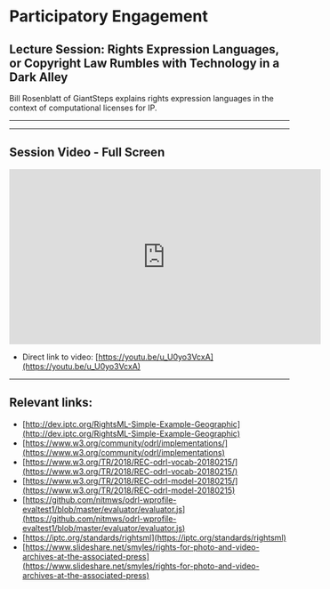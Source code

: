 # Participatory Engagement 

## Lecture Session: Rights Expression Languages, or Copyright Law Rumbles with Technology in a Dark Alley
        
Bill Rosenblatt of GiantSteps explains rights expression languages in the context of computational licenses for IP.

----------

<script type="text/javascript">
        (function(p,i,g,e,o,n,s){p[o]=p[o]||function(){(p[o].q=p[o].q||[]).push(arguments)},
            n=i.createElement(g),s=i.getElementsByTagName(g)[0];n.async=1;n.src=e;
            s.parentNode.insertBefore(n,s);})
            (window,document,'script','https://static.pigeonhole.at/widget/pigeon-widget.js','phl');
        phl("create", {
            width: "320px",
            height: "568px",
            passcode: "LAWMIT",
            className: "pigeonhole-iframe",
            sessionId: 189827, 
        });
    </script>
<div class="pigeonhole-iframe"></div>


--------
        
## Session Video - Full Screen
        
<iframe width="560" height="315" src="https://www.youtube.com/embed/u_U0yo3VcxA" frameborder="0" allow="accelerometer; autoplay; encrypted-media; gyroscope; picture-in-picture" allowfullscreen></iframe>

* Direct link to video: [https://youtu.be/u_U0yo3VcxA](https://youtu.be/u_U0yo3VcxA)

---------


## Relevant links:

* [http://dev.iptc.org/RightsML-Simple-Example-Geographic](http://dev.iptc.org/RightsML-Simple-Example-Geographic)
* [https://www.w3.org/community/odrl/implementations/](https://www.w3.org/community/odrl/implementations)
* [https://www.w3.org/TR/2018/REC-odrl-vocab-20180215/](https://www.w3.org/TR/2018/REC-odrl-vocab-20180215/)
* [https://www.w3.org/TR/2018/REC-odrl-model-20180215/](https://www.w3.org/TR/2018/REC-odrl-model-20180215)
* [https://github.com/nitmws/odrl-wprofile-evaltest1/blob/master/evaluator/evaluator.js](https://github.com/nitmws/odrl-wprofile-evaltest1/blob/master/evaluator/evaluator.js)
* [https://iptc.org/standards/rightsml](https://iptc.org/standards/rightsml)
* [https://www.slideshare.net/smyles/rights-for-photo-and-video-archives-at-the-associated-press](https://www.slideshare.net/smyles/rights-for-photo-and-video-archives-at-the-associated-press)
